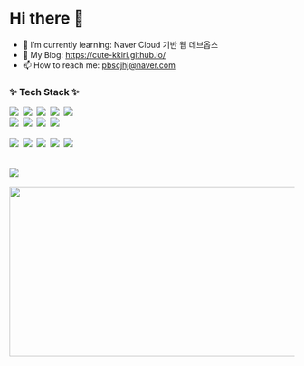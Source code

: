 # Hi there 👋

- 🌱 I’m currently learning: Naver Cloud 기반 웹 데브옵스
- 🔖 My Blog: https://cute-kkiri.github.io/
- 📫 How to reach me: pbscjhj@naver.com

### ✨ Tech Stack ✨

<div>
  <img src="https://img.shields.io/badge/html5-E34F26.svg?style=for-the-badge&logo=html5&logoColor=white" />&nbsp
  <img src="https://img.shields.io/badge/react-20232a.svg?style=for-the-badge&logo=react&logoColor=61DAFB" />&nbsp
  <img src="https://img.shields.io/badge/javascript-F7DF1E.svg?style=for-the-badge&logo=javascript&logoColor=20232a" />&nbsp
  <img src="https://img.shields.io/badge/typescript-007ACC.svg?style=for-the-badge&logo=typescript&logoColor=white" />&nbsp
  <img src="https://img.shields.io/badge/java-%23ED8B00.svg?style=for-the-badge" />&nbsp
</div>
<div>
  <img src="https://img.shields.io/badge/css3-1572B6.svg?style=for-the-badge&logo=css3&logoColor=white" />&nbsp
  <img src="https://img.shields.io/badge/sass-CC6699?style=for-the-badge&logo=sass&logoColor=white" />&nbsp
  <img src="https://img.shields.io/badge/tailwindcss-1daabb.svg?style=for-the-badge&logo=tailwind-css&logoColor=white" />&nbsp
  <img src="https://img.shields.io/badge/bootstrap-7952B3.svg?style=for-the-badge&logo=bootstrap&logoColor=white" />&nbsp
</div>

<br>

<div>
  <img src="https://img.shields.io/badge/VSCode-2C2C32.svg?style=for-the-badge&logo=visual-studio-code&logoColor=22ABF3" />&nbsp
  <img src="https://img.shields.io/badge/eclipse-2C2255.svg?style=for-the-badge&logo=eclipse&logoColor=white" />&nbsp
  <img src="https://img.shields.io/badge/intellij-2C2C32.svg?style=for-the-badge&logo=intellijidea&logoColor=white" />&nbsp
  <img src="https://img.shields.io/badge/git-F05033.svg?style=for-the-badge&logo=git&logoColor=white" />&nbsp
  <img src="https://img.shields.io/badge/github-181717.svg?style=for-the-badge&logo=github&logoColor=white" />&nbsp
<!--   <img src="https://img.shields.io/badge/adobe%20photoshop-08253c.svg?style=for-the-badge&logo=adobe%20photoshop&logoColor=37abff" />&nbsp -->
<!--   <img src="https://img.shields.io/badge/figma-F24E1E.svg?style=for-the-badge&logo=figma&logoColor=white" />&nbsp -->
</div>

<br>

<!-- <div>
  <img src="https://img.shields.io/badge/VSCode-2C2C32.svg?style=for-the-badge&logo=visual-studio-code&logoColor=22ABF3" />&nbsp
  <img src="https://img.shields.io/badge/eclipse-2C2255.svg?style=for-the-badge&logo=eclipse&logoColor=white" />&nbsp
  <img src="https://img.shields.io/badge/intellij-2C2C32.svg?style=for-the-badge&logo=intellijidea&logoColor=white" />&nbsp
</div> -->

<br>

<div>
  <img src="https://github-readme-stats.vercel.app/api/top-langs/?username=anuraghazra&layout=compact" />
</div>

<!-- ![cute-kkiri's GitHub stats](https://github-readme-stats.vercel.app/api?username=cute-kkiri&show_icons=true&theme=radical) -->

<br>

<div>
  <!-- My pet -->
  <!-- <a href="https://github.com/devxb/gitanimals">
    <img src="https://render.gitanimals.org/lines/cute-kkiri" width="100%" height="120" />
  </a> -->   


  <!-- Farm Type -->
  <a href="https://github.com/devxb/gitanimals">
    <img
      src="https://render.gitanimals.org/farms/cute-kkiri"
      width="600"
      height="300"
    />
  </a>
</div>

<!--
**cute-kkiri/cute-kkiri** is a ✨ _special_ ✨ repository because its `README.md` (this file) appears on your GitHub profile.

Here are some ideas to get you started:

- 🔭 I’m currently working on ...
- 🌱 I’m currently learning ...
- 👯 I’m looking to collaborate on ...
- 🤔 I’m looking for help with ...
- 💬 Ask me about ...
- 📫 How to reach me: ...
- 😄 Pronouns: ...
- ⚡ Fun fact: ...
-->
<!-- ![Top Langs](https://github-readme-stats.vercel.app/api/top-langs/?username=anuraghazra&layout=compact) -->
